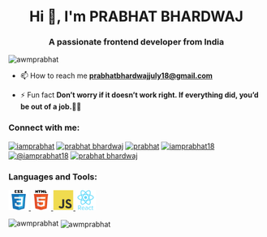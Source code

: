 <h1 align="center">Hi 👋, I'm PRABHAT BHARDWAJ</h1>
<h3 align="center">A passionate frontend developer from India</h3>

<p align="left"> <img src="https://komarev.com/ghpvc/?username=awmprabhat&label=Profile%20views&color=0e75b6&style=flat" alt="awmprabhat" /> </p>

- 📫 How to reach me **prabhatbhardwajjuly18@gmail.com**

- ⚡ Fun fact **Don’t worry if it doesn’t work right. If everything did, you’d be out of a job.🤣😂**

<h3 align="left">Connect with me:</h3>
<p align="left">
<a href="https://twitter.com/iamprabhat18" target="blank"><img align="center" src="https://raw.githubusercontent.com/rahuldkjain/github-profile-readme-generator/master/src/images/icons/Social/twitter.svg" alt="iamprabhat" height="30" width="40" /></a>
<a href="https://linkedin.com/in/prabhat bhardwaj" target="blank"><img align="center" src="https://raw.githubusercontent.com/rahuldkjain/github-profile-readme-generator/master/src/images/icons/Social/linked-in-alt.svg" alt="prabhat bhardwaj" height="30" width="40" /></a>
<a href="https://fb.com/profile.php?id=100021868091522" target="blank"><img align="center" src="https://raw.githubusercontent.com/rahuldkjain/github-profile-readme-generator/master/src/images/icons/Social/facebook.svg" alt="prabhat" height="30" width="40" /></a>
<a href="https://instagram.com/iamprabhat18" target="blank"><img align="center" src="https://raw.githubusercontent.com/rahuldkjain/github-profile-readme-generator/master/src/images/icons/Social/instagram.svg" alt="iamprabhat18" height="30" width="40" /></a>
<a href="https://medium.com/@iamprabhat18" target="blank"><img align="center" src="https://raw.githubusercontent.com/rahuldkjain/github-profile-readme-generator/master/src/images/icons/Social/medium.svg" alt="@iamprabhat18" height="30" width="40" /></a>
<a href="https://www.youtube.com/channel/UCqhonnBcUCkqpgy-fsFQ6oQ" target="blank"><img align="center" src="https://raw.githubusercontent.com/rahuldkjain/github-profile-readme-generator/master/src/images/icons/Social/youtube.svg" alt="prabhat bhardwaj" height="30" width="40" /></a>
</p>

<h3 align="left">Languages and Tools:</h3>
<p align="left"> <a href="https://www.w3schools.com/css/" target="_blank" rel="noreferrer"> <img src="https://raw.githubusercontent.com/devicons/devicon/master/icons/css3/css3-original-wordmark.svg" alt="css3" width="40" height="40"/> </a> <a href="https://www.w3.org/html/" target="_blank" rel="noreferrer"> <img src="https://raw.githubusercontent.com/devicons/devicon/master/icons/html5/html5-original-wordmark.svg" alt="html5" width="40" height="40"/> </a> <a href="https://developer.mozilla.org/en-US/docs/Web/JavaScript" target="_blank" rel="noreferrer"> <img src="https://raw.githubusercontent.com/devicons/devicon/master/icons/javascript/javascript-original.svg" alt="javascript" width="40" height="40"/> </a> <a href="https://reactjs.org/" target="_blank" rel="noreferrer"> <img src="https://raw.githubusercontent.com/devicons/devicon/master/icons/react/react-original-wordmark.svg" alt="react" width="40" height="40"/> </a> </p>

<p><img align="left" src="https://github-readme-stats.vercel.app/api/top-langs?username=awmprabhat&show_icons=true&locale=en&layout=compact" alt="awmprabhat" /></p>

<p>&nbsp;<img align="center" src="https://github-readme-stats.vercel.app/api?username=awmprabhat&show_icons=true&locale=en" alt="awmprabhat" /></p>


